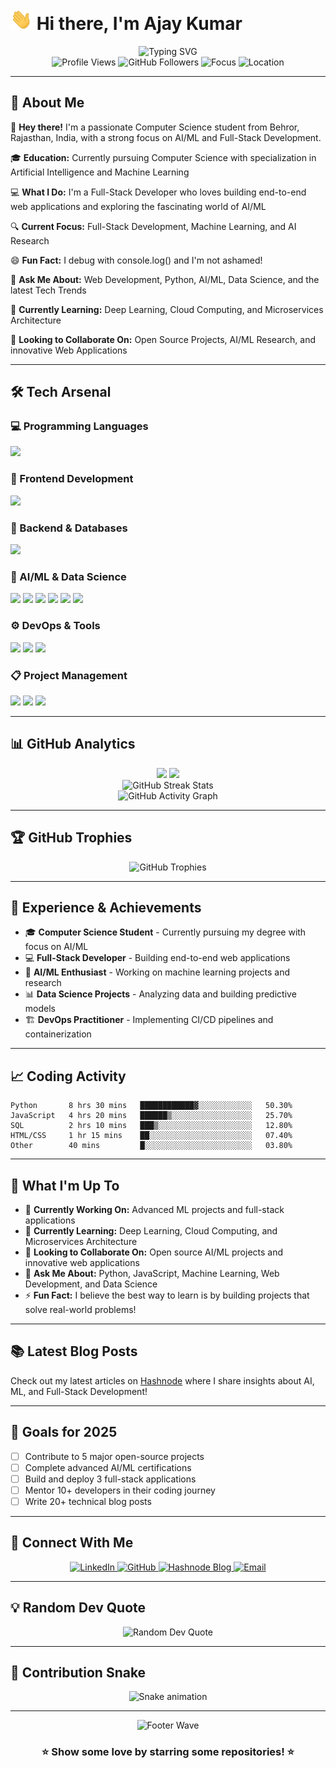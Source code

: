 # <img src="https://raw.githubusercontent.com/ABSphreak/ABSphreak/master/gifs/Hi.gif" width="35"> Hi there, I'm Ajay Kumar

<div align="center">
  <img src="https://readme-typing-svg.herokuapp.com?font=Fira+Code&size=30&duration=3000&pause=1000&color=00F7FF&background=0D1117&center=true&vCenter=true&width=600&lines=Computer+Science+Student;Full-Stack+Developer;AI%2FML+Enthusiast;Problem+Solver;Tech+Explorer" alt="Typing SVG" />
</div>

<div align="center">
  <img src="https://komarev.com/ghpvc/?username=ajaykumar057&label=Profile%20Views&color=0e75b6&style=for-the-badge" alt="Profile Views" />
  <img src="https://img.shields.io/github/followers/ajaykumar057?label=Followers&style=for-the-badge&color=blue" alt="GitHub Followers" />
  <img src="https://img.shields.io/badge/Focus-AI%2FML-brightgreen?style=for-the-badge" alt="Focus" />
  <img src="https://img.shields.io/badge/Lives-Behror,%20Rajasthan-success?style=for-the-badge" alt="Location" />
</div>

---

## 🚀 About Me

👋 **Hey there!** I'm a passionate Computer Science student from Behror, Rajasthan, India, with a strong focus on AI/ML and Full-Stack Development.

🎓 **Education:** Currently pursuing Computer Science with specialization in Artificial Intelligence and Machine Learning

💻 **What I Do:** I'm a Full-Stack Developer who loves building end-to-end web applications and exploring the fascinating world of AI/ML

🔍 **Current Focus:** Full-Stack Development, Machine Learning, and AI Research

😄 **Fun Fact:** I debug with console.log() and I'm not ashamed!

💬 **Ask Me About:** Web Development, Python, AI/ML, Data Science, and the latest Tech Trends

🌱 **Currently Learning:** Deep Learning, Cloud Computing, and Microservices Architecture

🤝 **Looking to Collaborate On:** Open Source Projects, AI/ML Research, and innovative Web Applications

---

## 🛠️ Tech Arsenal

### 💻 Programming Languages
<p align="left">
  <img src="https://skillicons.dev/icons?i=python,js,sql,html,css" />
</p>

### 🎨 Frontend Development
<p align="left">
  <img src="https://skillicons.dev/icons?i=react,html,css,bootstrap" />
</p>

### 🔧 Backend & Databases
<p align="left">
  <img src="https://skillicons.dev/icons?i=nodejs,express,mysql,mongodb" />
</p>

### 🤖 AI/ML & Data Science
<p align="left">
  <img src="https://img.shields.io/badge/TensorFlow-FF6F00?style=for-the-badge&logo=tensorflow&logoColor=white" />
  <img src="https://img.shields.io/badge/PyTorch-EE4C2C?style=for-the-badge&logo=pytorch&logoColor=white" />
  <img src="https://img.shields.io/badge/Pandas-150458?style=for-the-badge&logo=pandas&logoColor=white" />
  <img src="https://img.shields.io/badge/NumPy-013243?style=for-the-badge&logo=numpy&logoColor=white" />
  <img src="https://img.shields.io/badge/OpenCV-5C3EE8?style=for-the-badge&logo=opencv&logoColor=white" />
  <img src="https://img.shields.io/badge/Scikit--Learn-F7931E?style=for-the-badge&logo=scikit-learn&logoColor=white" />
</p>

### ⚙️ DevOps & Tools
<p align="left">
  <img src="https://skillicons.dev/icons?i=docker,jenkins,git,github,vscode" />
  <img src="https://img.shields.io/badge/Jupyter-F37626?style=for-the-badge&logo=jupyter&logoColor=white" />
  <img src="https://img.shields.io/badge/Google%20Colab-F9AB00?style=for-the-badge&logo=googlecolab&logoColor=black" />
</p>

### 📋 Project Management
<p align="left">
  <img src="https://img.shields.io/badge/Jira-0052CC?style=for-the-badge&logo=jira&logoColor=white" />
  <img src="https://img.shields.io/badge/Asana-273347?style=for-the-badge&logo=asana&logoColor=white" />
  <img src="https://img.shields.io/badge/Notion-000000?style=for-the-badge&logo=notion&logoColor=white" />
</p>

---

## 📊 GitHub Analytics

<div align="center">
  <img height="180em" src="https://github-readme-stats.vercel.app/api?username=ajaykumar057&show_icons=true&theme=tokyonight&include_all_commits=true&count_private=true"/>
  <img height="180em" src="https://github-readme-stats.vercel.app/api/top-langs/?username=ajaykumar057&layout=compact&langs_count=8&theme=tokyonight"/>
</div>

<div align="center">
  <img src="https://streak-stats.demolab.com/?user=ajaykumar057&theme=tokyonight" alt="GitHub Streak Stats" />
</div>

<div align="center">
  <img src="https://github-readme-activity-graph.vercel.app/graph?username=ajaykumar057&theme=tokyo-night&hide_border=true" alt="GitHub Activity Graph" />
</div>

---

## 🏆 GitHub Trophies

<div align="center">
  <img src="https://github-profile-trophy.vercel.app/?username=ajaykumar057&theme=tokyonight&no-frame=true&no-bg=false&margin-w=4&row=2&column=4" alt="GitHub Trophies" />
</div>

---

## 💼 Experience & Achievements

- 🎓 **Computer Science Student** - Currently pursuing my degree with focus on AI/ML
- 💻 **Full-Stack Developer** - Building end-to-end web applications
- 🤖 **AI/ML Enthusiast** - Working on machine learning projects and research
- 📊 **Data Science Projects** - Analyzing data and building predictive models
- 🏗️ **DevOps Practitioner** - Implementing CI/CD pipelines and containerization

---

## 📈 Coding Activity

<!--START_SECTION:waka-->
```text
Python       8 hrs 30 mins   ████████████▓░░░░░░░░░░░░   50.30% 
JavaScript   4 hrs 20 mins   ██████▒░░░░░░░░░░░░░░░░░░   25.70% 
SQL          2 hrs 10 mins   ███▒░░░░░░░░░░░░░░░░░░░░░   12.80% 
HTML/CSS     1 hr 15 mins    ██░░░░░░░░░░░░░░░░░░░░░░░   07.40% 
Other        40 mins         █░░░░░░░░░░░░░░░░░░░░░░░░   03.80%
```
<!--END_SECTION:waka-->

---

## 🌟 What I'm Up To

- 🔭 **Currently Working On:** Advanced ML projects and full-stack applications
- 🌱 **Currently Learning:** Deep Learning, Cloud Computing, and Microservices Architecture
- 👯 **Looking to Collaborate On:** Open source AI/ML projects and innovative web applications
- 💬 **Ask Me About:** Python, JavaScript, Machine Learning, Web Development, and Data Science
- ⚡ **Fun Fact:** I believe the best way to learn is by building projects that solve real-world problems!

---

## 📚 Latest Blog Posts

Check out my latest articles on [Hashnode](https://ajay-ai.hashnode.dev/) where I share insights about AI, ML, and Full-Stack Development!

<!-- BLOG-POST-LIST:START -->
<!-- This section will be automatically updated with your latest Hashnode posts -->
<!-- BLOG-POST-LIST:END -->

---

## 🎯 Goals for 2025

- [ ] Contribute to 5 major open-source projects
- [ ] Complete advanced AI/ML certifications
- [ ] Build and deploy 3 full-stack applications
- [ ] Mentor 10+ developers in their coding journey
- [ ] Write 20+ technical blog posts

---

## 🤝 Connect With Me

<div align="center">
  <a href="https://www.linkedin.com/in/ajay-kumar-166b9824b/">
    <img src="https://img.shields.io/badge/LinkedIn-0077B5?style=for-the-badge&logo=linkedin&logoColor=white" alt="LinkedIn" />
  </a>
  <a href="https://github.com/ajaykumar057">
    <img src="https://img.shields.io/badge/GitHub-100000?style=for-the-badge&logo=github&logoColor=white" alt="GitHub" />
  </a>
  <a href="https://ajay-ai.hashnode.dev/">
    <img src="https://img.shields.io/badge/Hashnode-2962FF?style=for-the-badge&logo=hashnode&logoColor=white" alt="Hashnode Blog" />
  </a>
  <a href="mailto:ajay@example.com">
    <img src="https://img.shields.io/badge/Email-D14836?style=for-the-badge&logo=gmail&logoColor=white" alt="Email" />
  </a>
</div>

---

## 💡 Random Dev Quote

<div align="center">
  <img src="https://quotes-github-readme.vercel.app/api?type=horizontal&theme=tokyonight" alt="Random Dev Quote" />
</div>

---

## 🐍 Contribution Snake

<div align="center">
  <img src="https://raw.githubusercontent.com/ajaykumar057/ajaykumar057/output/github-contribution-grid-snake.svg" alt="Snake animation" />
</div>

---

<div align="center">
  <img src="https://capsule-render.vercel.app/api?type=waving&color=gradient&height=100&section=footer" alt="Footer Wave" />
</div>

<div align="center">
  <h3>⭐ Show some love by starring some repositories! ⭐</h3>
</div>
